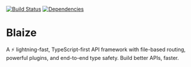 [![Build Status](https://github.com/jleajones/blaize/workflows/Test/badge.svg)](https://github.com/jleajones/blaize/actions)
[![Dependencies](https://img.shields.io/librariesio/github/jleajones/blaize)](https://libraries.io/github/jleajones/blaize)

# Blaize

A ⚡ lightning-fast, TypeScript-first API framework with file-based routing, powerful plugins, and end-to-end type safety. Build better APIs, faster.
